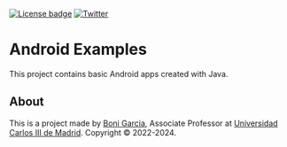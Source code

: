 [![License badge](https://img.shields.io/badge/license-Apache2-green.svg)](http://www.apache.org/licenses/LICENSE-2.0)
[![Twitter](https://img.shields.io/badge/follow-@boni_gg-green.svg)](https://twitter.com/boni_gg)

# Android Examples

This project contains basic Android apps created with Java.

## About

This is a project made by [Boni Garcia], Associate Professor at [Universidad Carlos III de Madrid]. Copyright &copy; 2022-2024.

[Universidad Carlos III de Madrid]: https://www.it.uc3m.es/bogarcia/index.html
[Boni Garcia]: https://bonigarcia.dev/
